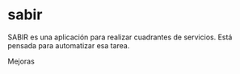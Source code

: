 # sabir

SABIR es una aplicación para realizar cuadrantes de servicios. Está pensada para automatizar esa tarea.

Mejoras